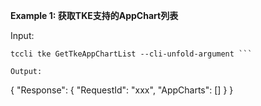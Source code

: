 **Example 1: 获取TKE支持的AppChart列表**



Input: 

```
tccli tke GetTkeAppChartList --cli-unfold-argument ```

Output: 
```
{
    "Response": {
        "RequestId": "xxx",
        "AppCharts": []
    }
}
```

